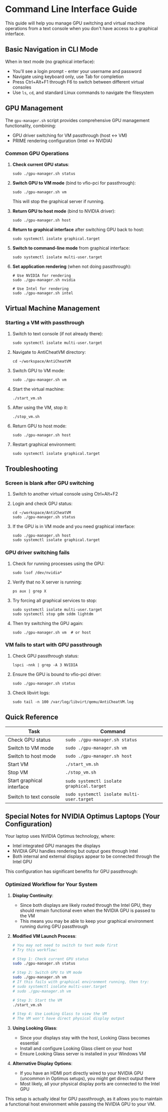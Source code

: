 # Command Line Interface Guide

This guide will help you manage GPU switching and virtual machine operations from a text console when you don't have access to a graphical interface.

## Basic Navigation in CLI Mode

When in text mode (no graphical interface):
- You'll see a login prompt - enter your username and password
- Navigate using keyboard only, use Tab for completion
- Press Ctrl+Alt+F1 through F6 to switch between different virtual consoles
- Use `ls`, `cd`, and standard Linux commands to navigate the filesystem

## GPU Management

The `gpu-manager.sh` script provides comprehensive GPU management functionality, combining:
- GPU driver switching for VM passthrough (host ↔ VM)
- PRIME rendering configuration (Intel ↔ NVIDIA)

### Common GPU Operations

1. **Check current GPU status**:
   ```
   sudo ./gpu-manager.sh status
   ```

2. **Switch GPU to VM mode** (bind to vfio-pci for passthrough):
   ```
   sudo ./gpu-manager.sh vm
   ```
   This will stop the graphical server if running.

3. **Return GPU to host mode** (bind to NVIDIA driver):
   ```
   sudo ./gpu-manager.sh host
   ```

4. **Return to graphical interface** after switching GPU back to host:
   ```
   sudo systemctl isolate graphical.target
   ```

5. **Switch to command-line mode** from graphical interface:
   ```
   sudo systemctl isolate multi-user.target
   ```

6. **Set application rendering** (when not doing passthrough):
   ```
   # Use NVIDIA for rendering
   sudo ./gpu-manager.sh nvidia
   
   # Use Intel for rendering
   sudo ./gpu-manager.sh intel
   ```

## Virtual Machine Management

### Starting a VM with passthrough

1. Switch to text console (if not already there):
   ```
   sudo systemctl isolate multi-user.target
   ```

2. Navigate to AntiCheatVM directory:
   ```
   cd ~/workspace/AntiCheatVM
   ```

3. Switch GPU to VM mode:
   ```
   sudo ./gpu-manager.sh vm
   ```

4. Start the virtual machine:
   ```
   ./start_vm.sh
   ```

5. After using the VM, stop it:
   ```
   ./stop_vm.sh
   ```

6. Return GPU to host mode:
   ```
   sudo ./gpu-manager.sh host
   ```

7. Restart graphical environment:
   ```
   sudo systemctl isolate graphical.target
   ```

## Troubleshooting

### Screen is blank after GPU switching

1. Switch to another virtual console using Ctrl+Alt+F2

2. Login and check GPU status:
   ```
   cd ~/workspace/AntiCheatVM
   sudo ./gpu-manager.sh status
   ```

3. If the GPU is in VM mode and you need graphical interface:
   ```
   sudo ./gpu-manager.sh host
   sudo systemctl isolate graphical.target
   ```

### GPU driver switching fails

1. Check for running processes using the GPU:
   ```
   sudo lsof /dev/nvidia*
   ```

2. Verify that no X server is running:
   ```
   ps aux | grep X
   ```

3. Try forcing all graphical services to stop:
   ```
   sudo systemctl isolate multi-user.target
   sudo systemctl stop gdm sddm lightdm
   ```

4. Then try switching the GPU again:
   ```
   sudo ./gpu-manager.sh vm  # or host
   ```

### VM fails to start with GPU passthrough

1. Check GPU passthrough status:
   ```
   lspci -nnk | grep -A 3 NVIDIA
   ```

2. Ensure the GPU is bound to vfio-pci driver:
   ```
   sudo ./gpu-manager.sh status
   ```

3. Check libvirt logs:
   ```
   sudo tail -n 100 /var/log/libvirt/qemu/AntiCheatVM.log
   ```

## Quick Reference

| Task | Command |
|------|---------|
| Check GPU status | `sudo ./gpu-manager.sh status` |
| Switch to VM mode | `sudo ./gpu-manager.sh vm` |
| Switch to host mode | `sudo ./gpu-manager.sh host` |
| Start VM | `./start_vm.sh` |
| Stop VM | `./stop_vm.sh` |
| Start graphical interface | `sudo systemctl isolate graphical.target` |
| Switch to text console | `sudo systemctl isolate multi-user.target` |

## Special Notes for NVIDIA Optimus Laptops (Your Configuration)

Your laptop uses NVIDIA Optimus technology, where:
- Intel integrated GPU manages the displays
- NVIDIA GPU handles rendering but output goes through Intel
- Both internal and external displays appear to be connected through the Intel GPU

This configuration has significant benefits for GPU passthrough:

### Optimized Workflow for Your System

1. **Display Continuity**:
   - Since both displays are likely routed through the Intel GPU, they should remain functional even when the NVIDIA GPU is passed to the VM
   - This means you may be able to keep your graphical environment running during GPU passthrough

2. **Modified VM Launch Process**:
   ```bash
   # You may not need to switch to text mode first
   # Try this workflow:
   
   # Step 1: Check current GPU status
   sudo ./gpu-manager.sh status
   
   # Step 2: Switch GPU to VM mode
   sudo ./gpu-manager.sh vm
   # If this fails with graphical environment running, then try:
   # sudo systemctl isolate multi-user.target
   # sudo ./gpu-manager.sh vm
   
   # Step 3: Start the VM
   ./start_vm.sh
   
   # Step 4: Use Looking Glass to view the VM
   # The VM won't have direct physical display output
   ```

3. **Using Looking Glass**:
   - Since your displays stay with the host, Looking Glass becomes essential
   - Install and configure Looking Glass client on your host
   - Ensure Looking Glass server is installed in your Windows VM

4. **Alternative Display Options**:
   - If you have an HDMI port directly wired to your NVIDIA GPU (uncommon in Optimus setups), you might get direct output there
   - Most likely, all your physical display ports are connected to the Intel GPU

This setup is actually ideal for GPU passthrough, as it allows you to maintain a functional host environment while passing the NVIDIA GPU to your VM.